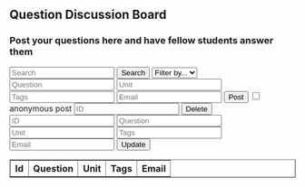 <head>
	<script src="https://ajax.googleapis.com/ajax/libs/jquery/3.6.1/jquery.min.js"></script>
</head>

## Question Discussion Board

<h3>Post your questions here and have fellow students answer them</h3>

<!-- Create inputs for search and question -->

<input id="search" placeholder="Search">
<button onclick="search()">Search</button>
<select id="filter">
	<option>Filter by...</option>
	<option>unit</option>
	<option>tags</option>
	<option>email</option>
</select>

<input id="question" placeholder="Question">
<input id="unit" placeholder="Unit">
<input id="tags" placeholder="Tags">
<input id="email" placeholder="Email">
<button onclick="addDisc()">Post</button>
<input type = "checkbox"> anonymous post


<input id="id" placeholder="ID">
<button onclick="delete()">Delete</button>


<input id="id" placeholder="ID">
<input id="question" placeholder="Question">
<input id="unit" placeholder="Unit">
<input id="tags" placeholder="Tags">
<input id="email" placeholder="Email">
<button onclick="update()">Update</button>

<!-- Create table to display question posts -->
<table id="discussionTable" border="1" style="border-collapse: collapse;">
		<tr>
				<th>Id</th>
				<th>Question</th>
				<th>Unit</th>
				<th>Tags</th>
				<th>Email</th>
		</tr>
</table>

<script>
  Discussion();
  function Discussion() {
  	const options = {
                method: 'GET', // *GET, POST, PUT, DELETE, etc.
                // mode: 'cors', // no-cors, *cors, same-origin
                cache: 'default', // *default, no-cache, reload, force-cache, only-if-cached
                // credentials: 'same-origin', // include, same-origin, omit
                headers: {
                'Content-Type': 'application/json'
                // 'Content-Type': 'application/x-www-form-urlencoded',
                },
            };
    const url = "https://hetvitrivedi.tk/api/discussions/";
    fetch(url, options)
      .then(res => res.json())
      .then(data => {
        console.log(data);
        console.log(typeof data);
        console.log(JSON.stringify(data));

		for (let i = 0; i < data.length; i++) {
			addTableRow(data[i].question, data[i].unit, data[i].tags, data[i].email);
		}
      });
  }

  function addDisc() {
	const postOptions = {
                method: 'POST', // *GET, POST, PUT, DELETE, etc.
                // mode: 'cors', // no-cors, *cors, same-origin
                cache: 'default', // *default, no-cache, reload, force-cache, only-if-cached
                // credentials: 'same-origin', // include, same-origin, omit
                headers: {
                'Content-Type': 'application/json'
                // 'Content-Type': 'application/x-www-form-urlencoded',
                },
            };
	// var problemData = new URLSearchParams();
	// problemData.append(`problem`, document.getElementById("question").value);
	// problemData.append(`Unit`, document.getElementById("unit").value);
	// problemData.append(`Topic`, document.getElementById("topic").value);
	// problemData.append(`Tags`, document.getElementById("tags").value);
	var url = "https://hetvitrivedi.tk/api/discussions/add";
	url += "?question=" + document.getElementById("question").value;
	url += "&unit=" + document.getElementById("unit").value;
	url += "&tags=" + document.getElementById("tags").value;
	url += "&email=" + document.getElementById("email").value;
	// fetch the API
	fetch(url, postOptions)
	// response is a RESTful "promise" on any successful fetch
	.then(response => {
	// check for response errors
	if (response.status !== 200) {
		error("PUT API response failure: " + response.status)
		return;  // api failure
	}
	// valid response will have JSON data
	response.json().then(data => {
		console.log(data);
	})
	})
	// catch fetch errors (ie Nginx ACCESS to server blocked)
	.catch(err => {
	console.log(err + " ");
	});
  }
  function addTableRow(question, unit, tags, email) {
	let tableRow = document.createElement("tr");
	let idCell = document.createElement("td");
	tableRow.appendChild(idCell);
	let questionCell = document.createElement("td");
	questionCell.innerText = question;
	tableRow.appendChild(questionCell);
	let unitCell = document.createElement("td");
	unitCell.innerText = unit;
	tableRow.appendChild(unitCell);
	let tagsCell = document.createElement("td");
	tagsCell.innerText = tags;
	tableRow.appendChild(tagsCell);
	let emailCell = document.createElement("td");
	emailCell.innerText = email;
	tableRow.appendChild(emailCell);

	document.getElementById("discussionTable").appendChild(tableRow);
  }

  function removeTableRows() {
	let numRows = document.getElementById("discussionTable").rows.length;
	for (let i = numRows-1; i > 0; i--) {
		document.getElementById("discussionTable").removeChild(document.getElementById("discussionTable").rows[i]);
	}
  }

</script>